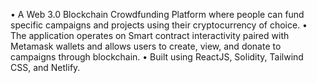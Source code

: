 • A Web 3.0 Blockchain Crowdfunding Platform where people can fund specific campaigns and projects using their cryptocurrency of choice. 
• The application operates on Smart contract interactivity paired with Metamask wallets and allows users to create, view, and donate to campaigns through blockchain. 
• Built using ReactJS, Solidity, Tailwind CSS, and Netlify.
